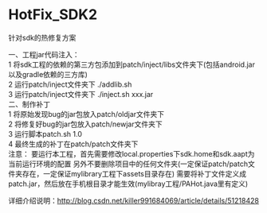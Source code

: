 # HotFix_SDK2
针对sdk的热修复方案

一、工程jar代码注入：   
1 将sdk工程的依赖的第三方包添加到patch/inject/libs文件夹下(包括android.jar以及gradle依赖的三方库)  
2 运行patch/inject文件夹下 ./addlib.sh   
3 运行patch/inject文件夹下 ./inject.sh xxx.jar   
二、制作补丁  
1 将原始发现bug的jar包放入patch/oldjar文件夹下  
2 将修复好bug的jar包放入patch/newjar文件夹下  
3 运行脚本patch.sh 1.0  
4 最终生成的补丁在patch/patch文件夹下  
注意：
 要运行本工程，首先需要修改local.properties下sdk.home和sdk.aapt为当前运行环境的配置
 另外不要删除项目中的任何文件夹(一定保证patch/patch文件夹存在，一定保证mylibrary工程下assets目录存在)
  需要将补丁文件定义成patch.jar，然后放在手机根目录才能生效(mylibray工程/PAHot.java里有定义)

详细介绍说明：http://blog.csdn.net/killer991684069/article/details/51218428
